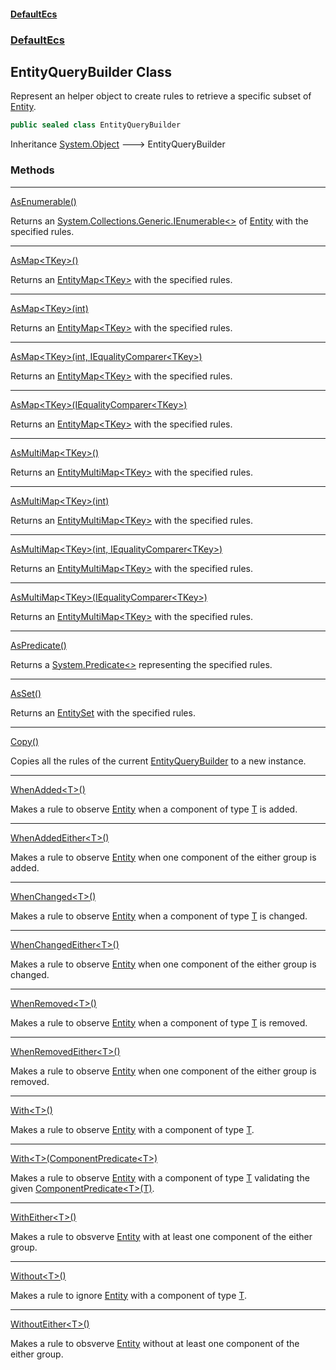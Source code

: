 #### [DefaultEcs](index.md 'index')
### [DefaultEcs](index.md#DefaultEcs 'DefaultEcs')
## EntityQueryBuilder Class
Represent an helper object to create rules to retrieve a specific subset of [Entity](Entity.md 'DefaultEcs.Entity').  
```csharp
public sealed class EntityQueryBuilder
```

Inheritance [System.Object](https://docs.microsoft.com/en-us/dotnet/api/System.Object 'System.Object') &#129106; EntityQueryBuilder  
### Methods

***
[AsEnumerable()](EntityQueryBuilder_AsEnumerable().md 'DefaultEcs.EntityQueryBuilder.AsEnumerable()')

Returns an [System.Collections.Generic.IEnumerable&lt;&gt;](https://docs.microsoft.com/en-us/dotnet/api/System.Collections.Generic.IEnumerable-1 'System.Collections.Generic.IEnumerable`1') of [Entity](Entity.md 'DefaultEcs.Entity') with the specified rules.  

***
[AsMap&lt;TKey&gt;()](EntityQueryBuilder_AsMap_TKey_().md 'DefaultEcs.EntityQueryBuilder.AsMap&lt;TKey&gt;()')

Returns an [EntityMap&lt;TKey&gt;](EntityMap_TKey_.md 'DefaultEcs.EntityMap&lt;TKey&gt;') with the specified rules.  

***
[AsMap&lt;TKey&gt;(int)](EntityQueryBuilder_AsMap_TKey_(int).md 'DefaultEcs.EntityQueryBuilder.AsMap&lt;TKey&gt;(int)')

Returns an [EntityMap&lt;TKey&gt;](EntityMap_TKey_.md 'DefaultEcs.EntityMap&lt;TKey&gt;') with the specified rules.  

***
[AsMap&lt;TKey&gt;(int, IEqualityComparer&lt;TKey&gt;)](EntityQueryBuilder_AsMap_TKey_(int_IEqualityComparer_TKey_).md 'DefaultEcs.EntityQueryBuilder.AsMap&lt;TKey&gt;(int, System.Collections.Generic.IEqualityComparer&lt;TKey&gt;)')

Returns an [EntityMap&lt;TKey&gt;](EntityMap_TKey_.md 'DefaultEcs.EntityMap&lt;TKey&gt;') with the specified rules.  

***
[AsMap&lt;TKey&gt;(IEqualityComparer&lt;TKey&gt;)](EntityQueryBuilder_AsMap_TKey_(IEqualityComparer_TKey_).md 'DefaultEcs.EntityQueryBuilder.AsMap&lt;TKey&gt;(System.Collections.Generic.IEqualityComparer&lt;TKey&gt;)')

Returns an [EntityMap&lt;TKey&gt;](EntityMap_TKey_.md 'DefaultEcs.EntityMap&lt;TKey&gt;') with the specified rules.  

***
[AsMultiMap&lt;TKey&gt;()](EntityQueryBuilder_AsMultiMap_TKey_().md 'DefaultEcs.EntityQueryBuilder.AsMultiMap&lt;TKey&gt;()')

Returns an [EntityMultiMap&lt;TKey&gt;](EntityMultiMap_TKey_.md 'DefaultEcs.EntityMultiMap&lt;TKey&gt;') with the specified rules.  

***
[AsMultiMap&lt;TKey&gt;(int)](EntityQueryBuilder_AsMultiMap_TKey_(int).md 'DefaultEcs.EntityQueryBuilder.AsMultiMap&lt;TKey&gt;(int)')

Returns an [EntityMultiMap&lt;TKey&gt;](EntityMultiMap_TKey_.md 'DefaultEcs.EntityMultiMap&lt;TKey&gt;') with the specified rules.  

***
[AsMultiMap&lt;TKey&gt;(int, IEqualityComparer&lt;TKey&gt;)](EntityQueryBuilder_AsMultiMap_TKey_(int_IEqualityComparer_TKey_).md 'DefaultEcs.EntityQueryBuilder.AsMultiMap&lt;TKey&gt;(int, System.Collections.Generic.IEqualityComparer&lt;TKey&gt;)')

Returns an [EntityMultiMap&lt;TKey&gt;](EntityMultiMap_TKey_.md 'DefaultEcs.EntityMultiMap&lt;TKey&gt;') with the specified rules.  

***
[AsMultiMap&lt;TKey&gt;(IEqualityComparer&lt;TKey&gt;)](EntityQueryBuilder_AsMultiMap_TKey_(IEqualityComparer_TKey_).md 'DefaultEcs.EntityQueryBuilder.AsMultiMap&lt;TKey&gt;(System.Collections.Generic.IEqualityComparer&lt;TKey&gt;)')

Returns an [EntityMultiMap&lt;TKey&gt;](EntityMultiMap_TKey_.md 'DefaultEcs.EntityMultiMap&lt;TKey&gt;') with the specified rules.  

***
[AsPredicate()](EntityQueryBuilder_AsPredicate().md 'DefaultEcs.EntityQueryBuilder.AsPredicate()')

Returns a [System.Predicate&lt;&gt;](https://docs.microsoft.com/en-us/dotnet/api/System.Predicate-1 'System.Predicate`1') representing the specified rules.  

***
[AsSet()](EntityQueryBuilder_AsSet().md 'DefaultEcs.EntityQueryBuilder.AsSet()')

Returns an [EntitySet](EntitySet.md 'DefaultEcs.EntitySet') with the specified rules.  

***
[Copy()](EntityQueryBuilder_Copy().md 'DefaultEcs.EntityQueryBuilder.Copy()')

Copies all the rules of the current [EntityQueryBuilder](EntityQueryBuilder.md 'DefaultEcs.EntityQueryBuilder') to a new instance.  

***
[WhenAdded&lt;T&gt;()](EntityQueryBuilder_WhenAdded_T_().md 'DefaultEcs.EntityQueryBuilder.WhenAdded&lt;T&gt;()')

Makes a rule to observe [Entity](Entity.md 'DefaultEcs.Entity') when a component of type [T](EntityQueryBuilder_WhenAdded_T_().md#DefaultEcs_EntityQueryBuilder_WhenAdded_T_()_T 'DefaultEcs.EntityQueryBuilder.WhenAdded&lt;T&gt;().T') is added.  

***
[WhenAddedEither&lt;T&gt;()](EntityQueryBuilder_WhenAddedEither_T_().md 'DefaultEcs.EntityQueryBuilder.WhenAddedEither&lt;T&gt;()')

Makes a rule to observe [Entity](Entity.md 'DefaultEcs.Entity') when one component of the either group is added.  

***
[WhenChanged&lt;T&gt;()](EntityQueryBuilder_WhenChanged_T_().md 'DefaultEcs.EntityQueryBuilder.WhenChanged&lt;T&gt;()')

Makes a rule to observe [Entity](Entity.md 'DefaultEcs.Entity') when a component of type [T](EntityQueryBuilder_WhenChanged_T_().md#DefaultEcs_EntityQueryBuilder_WhenChanged_T_()_T 'DefaultEcs.EntityQueryBuilder.WhenChanged&lt;T&gt;().T') is changed.  

***
[WhenChangedEither&lt;T&gt;()](EntityQueryBuilder_WhenChangedEither_T_().md 'DefaultEcs.EntityQueryBuilder.WhenChangedEither&lt;T&gt;()')

Makes a rule to observe [Entity](Entity.md 'DefaultEcs.Entity') when one component of the either group is changed.  

***
[WhenRemoved&lt;T&gt;()](EntityQueryBuilder_WhenRemoved_T_().md 'DefaultEcs.EntityQueryBuilder.WhenRemoved&lt;T&gt;()')

Makes a rule to observe [Entity](Entity.md 'DefaultEcs.Entity') when a component of type [T](EntityQueryBuilder_WhenRemoved_T_().md#DefaultEcs_EntityQueryBuilder_WhenRemoved_T_()_T 'DefaultEcs.EntityQueryBuilder.WhenRemoved&lt;T&gt;().T') is removed.  

***
[WhenRemovedEither&lt;T&gt;()](EntityQueryBuilder_WhenRemovedEither_T_().md 'DefaultEcs.EntityQueryBuilder.WhenRemovedEither&lt;T&gt;()')

Makes a rule to observe [Entity](Entity.md 'DefaultEcs.Entity') when one component of the either group is removed.  

***
[With&lt;T&gt;()](EntityQueryBuilder_With_T_().md 'DefaultEcs.EntityQueryBuilder.With&lt;T&gt;()')

Makes a rule to observe [Entity](Entity.md 'DefaultEcs.Entity') with a component of type [T](EntityQueryBuilder_With_T_().md#DefaultEcs_EntityQueryBuilder_With_T_()_T 'DefaultEcs.EntityQueryBuilder.With&lt;T&gt;().T').  

***
[With&lt;T&gt;(ComponentPredicate&lt;T&gt;)](EntityQueryBuilder_With_T_(ComponentPredicate_T_).md 'DefaultEcs.EntityQueryBuilder.With&lt;T&gt;(DefaultEcs.ComponentPredicate&lt;T&gt;)')

Makes a rule to observe [Entity](Entity.md 'DefaultEcs.Entity') with a component of type [T](EntityQueryBuilder_With_T_(ComponentPredicate_T_).md#DefaultEcs_EntityQueryBuilder_With_T_(DefaultEcs_ComponentPredicate_T_)_T 'DefaultEcs.EntityQueryBuilder.With&lt;T&gt;(DefaultEcs.ComponentPredicate&lt;T&gt;).T') validating the given [ComponentPredicate&lt;T&gt;(T)](ComponentPredicate_T_(T).md 'DefaultEcs.ComponentPredicate&lt;T&gt;(T)').  

***
[WithEither&lt;T&gt;()](EntityQueryBuilder_WithEither_T_().md 'DefaultEcs.EntityQueryBuilder.WithEither&lt;T&gt;()')

Makes a rule to obsverve [Entity](Entity.md 'DefaultEcs.Entity') with at least one component of the either group.  

***
[Without&lt;T&gt;()](EntityQueryBuilder_Without_T_().md 'DefaultEcs.EntityQueryBuilder.Without&lt;T&gt;()')

Makes a rule to ignore [Entity](Entity.md 'DefaultEcs.Entity') with a component of type [T](EntityQueryBuilder_Without_T_().md#DefaultEcs_EntityQueryBuilder_Without_T_()_T 'DefaultEcs.EntityQueryBuilder.Without&lt;T&gt;().T').  

***
[WithoutEither&lt;T&gt;()](EntityQueryBuilder_WithoutEither_T_().md 'DefaultEcs.EntityQueryBuilder.WithoutEither&lt;T&gt;()')

Makes a rule to obsverve [Entity](Entity.md 'DefaultEcs.Entity') without at least one component of the either group.  
